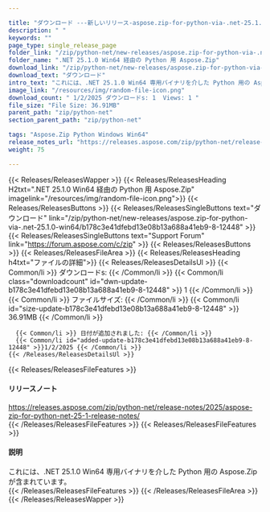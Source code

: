 ```yaml
---

title: "ダウンロード ---新しいリリース-aspose.zip-for-python-via-.net-25.1.0-win64"
description: " "
keywords: ""
page_type: single_release_page
folder_link: "/zip/python-net/new-releases/aspose.zip-for-python-via-.net-25.1.0-win64/"
folder_name: ".NET 25.1.0 Win64 経由の Python 用 Aspose.Zip"
download_link: "/zip/python-net/new-releases/aspose.zip-for-python-via-.net-25.1.0-win64/b178c3e41dfebd13e08b13a688a41eb9-8-12448"
download_text: "ダウンロード"
intro_text: "これには、.NET 25.1.0 Win64 専用バイナリを介した Python 用の Aspose.Zip が含まれています。"
image_link: "/resources/img/random-file-icon.png"
download_count: " 1/2/2025 ダウンロードs: 1  Views: 1 "
file_size: "File Size: 36.91MB"
parent_path: "zip/python-net"
section_parent_path: "zip/python-net"

tags: "Aspose.Zip Python Windows Win64"
release_notes_url: "https://releases.aspose.com/zip/python-net/release-notes/2025/aspose-zip-for-python-net-25-1-release-notes/"
weight: 75

---
```


{{< Releases/ReleasesWapper >}}
  {{< Releases/ReleasesHeading H2txt=".NET 25.1.0 Win64 経由の Python 用 Aspose.Zip" imagelink="/resources/img/random-file-icon.png">}}
  {{< Releases/ReleasesButtons >}}
    {{< Releases/ReleasesSingleButtons text="ダウンロード" link="/zip/python-net/new-releases/aspose.zip-for-python-via-.net-25.1.0-win64/b178c3e41dfebd13e08b13a688a41eb9-8-12448" >}}
    {{< Releases/ReleasesSingleButtons text="Support Forum" link="https://forum.aspose.com/c/zip" >}}
  {{< Releases/ReleasesButtons >}}
  {{< Releases/ReleasesFileArea >}}
    {{< Releases/ReleasesHeading h4txt="ファイルの詳細">}}
    {{< Releases/ReleasesDetailsUl >}}
      {{< Common/li >}} ダウンロードs: {{< /Common/li >}}
      {{< Common/li class="downloadcount" id="dwn-update-b178c3e41dfebd13e08b13a688a41eb9-8-12448" >}} 1 {{< /Common/li >}}
      {{< Common/li >}} ファイルサイズ: {{< /Common/li >}}
      {{< Common/li id="size-update-b178c3e41dfebd13e08b13a688a41eb9-8-12448" >}} 36.91MB {{< /Common/li >}}

      {{< Common/li >}} 日付が追加されました: {{< /Common/li >}}
      {{< Common/li id="added-update-b178c3e41dfebd13e08b13a688a41eb9-8-12448" >}}1/2/2025 {{< /Common/li >}}
    {{< /Releases/ReleasesDetailsUl >}}

  {{< Releases/ReleasesFileFeatures >}}
      <h4>リリースノート</h4><div><a href='https://releases.aspose.com/zip/python-net/release-notes/2025/aspose-zip-for-python-net-25-1-release-notes/'>https://releases.aspose.com/zip/python-net/release-notes/2025/aspose-zip-for-python-net-25-1-release-notes/</a></div>
  {{< /Releases/ReleasesFileFeatures >}}
  {{< Releases/ReleasesFileFeatures >}}
      <h4>説明</h4><div class="HTMLDescription">これには、.NET 25.1.0 Win64 専用バイナリを介した Python 用の Aspose.Zip が含まれています。</div>
  {{< /Releases/ReleasesFileFeatures >}}
 {{< /Releases/ReleasesFileArea >}}
{{< /Releases/ReleasesWapper >}}


